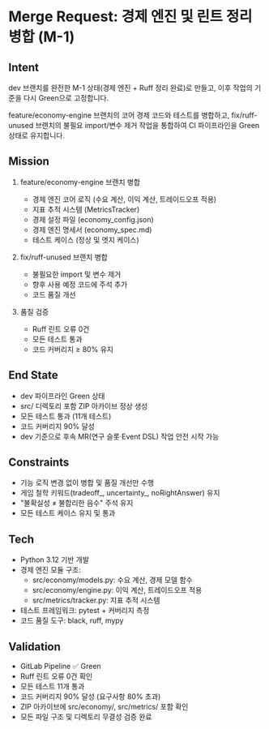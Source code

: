 # Merge Request: 경제 엔진 및 린트 정리 병합 (M-1)

## Intent
dev 브랜치를 완전한 M-1 상태(경제 엔진 + Ruff 정리 완료)로 만들고, 이후 작업의 기준을 다시 Green으로 고정합니다.

feature/economy-engine 브랜치의 코어 경제 코드와 테스트를 병합하고, fix/ruff-unused 브랜치의 불필요 import/변수 제거 작업을 통합하여 CI 파이프라인을 Green 상태로 유지합니다.

## Mission
1. feature/economy-engine 브랜치 병합
   - 경제 엔진 코어 로직 (수요 계산, 이익 계산, 트레이드오프 적용)
   - 지표 추적 시스템 (MetricsTracker)
   - 경제 설정 파일 (economy_config.json)
   - 경제 엔진 명세서 (economy_spec.md)
   - 테스트 케이스 (정상 및 엣지 케이스)

2. fix/ruff-unused 브랜치 병합
   - 불필요한 import 및 변수 제거
   - 향후 사용 예정 코드에 주석 추가
   - 코드 품질 개선

3. 품질 검증
   - Ruff 린트 오류 0건
   - 모든 테스트 통과
   - 코드 커버리지 ≥ 80% 유지

## End State
- dev 파이프라인 Green 상태
- src/ 디렉토리 포함 ZIP 아카이브 정상 생성
- 모든 테스트 통과 (11개 테스트)
- 코드 커버리지 90% 달성
- dev 기준으로 후속 MR(연구 슬롯·Event DSL) 작업 안전 시작 가능

## Constraints
- 기능 로직 변경 없이 병합 및 품질 개선만 수행
- 게임 철학 키워드(tradeoff_, uncertainty_, noRightAnswer) 유지
- "불확실성 ≠ 불합리한 음수" 주석 유지
- 모든 테스트 케이스 유지 및 통과

## Tech
- Python 3.12 기반 개발
- 경제 엔진 모듈 구조:
  - src/economy/models.py: 수요 계산, 경제 모델 함수
  - src/economy/engine.py: 이익 계산, 트레이드오프 적용
  - src/metrics/tracker.py: 지표 추적 시스템
- 테스트 프레임워크: pytest + 커버리지 측정
- 코드 품질 도구: black, ruff, mypy

## Validation
- GitLab Pipeline ✅ Green
- Ruff 린트 오류 0건 확인
- 모든 테스트 11개 통과
- 코드 커버리지 90% 달성 (요구사항 80% 초과)
- ZIP 아카이브에 src/economy/, src/metrics/ 포함 확인
- 모든 파일 구조 및 디렉토리 무결성 검증 완료

